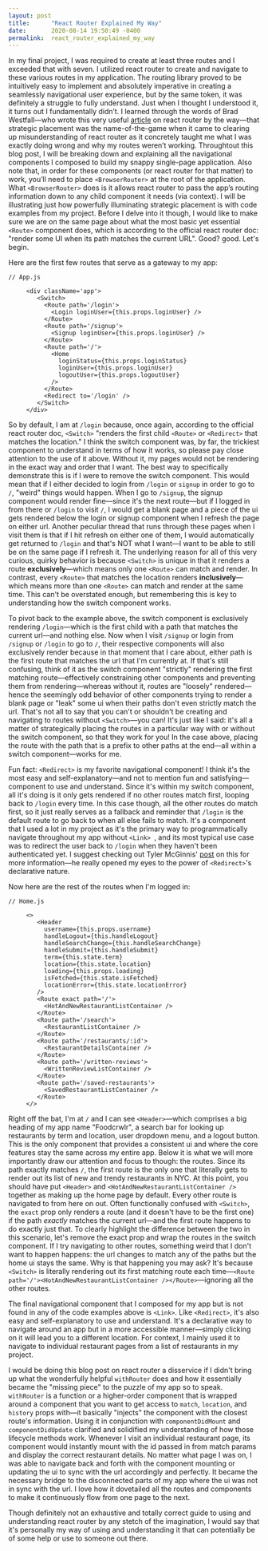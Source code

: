 ```yaml
---
layout: post
title:      "React Router Explained My Way"
date:       2020-08-14 19:50:49 -0400
permalink:  react_router_explained_my_way
---
```


In my final project, I was required to create at least three routes and I exceeded that with seven. I utilized react router to create and navigate to these various routes in my application. The routing library proved to be intuitively easy to implement and absolutely imperative in creating a seamlessly navigational user experience, but by the same token, it was definitely a struggle to fully understand. Just when I thought I understood it, it turns out I fundamentally didn’t. I learned through the words of Brad Westfall—who wrote this very useful [article](https://css-tricks.com/react-router-4/) on react router by the way—that strategic placement was the name-of-the-game when it came to clearing up misunderstanding of react router as it concretely taught me what I was exactly doing wrong and why my routes weren’t working. Throughtout this blog post, I will be breaking down and explaining all the navigational components I composed to build my snappy single-page application. Also note that, in order for these components (or react router for that matter) to work, you’ll need to place `<BrowserRouter>` at the root of the application. What `<BrowserRouter>` does is it allows react router to pass the app’s routing information down to any child component it needs (via context). I will be illustrating just how powerfully illuminating strategic placement is with code examples from my project. Before I delve into it though, I would like to make sure we are on the same page about what the most basic yet essential  `<Route>` component does, which is according to the official react router doc: "render some UI when its path matches the current URL". Good? good. Let's begin. 

Here are the first few routes that serve as a gateway to my app: 

```
// App.js

     <div className='app'>
        <Switch>
          <Route path='/login'>
            <Login loginUser={this.props.loginUser} />
          </Route>
          <Route path='/signup'>
            <Signup loginUser={this.props.loginUser} />
          </Route>
          <Route path='/'>
            <Home
              loginStatus={this.props.loginStatus}
              loginUser={this.props.loginUser}
              logoutUser={this.props.logoutUser}
            />
          </Route>
          <Redirect to='/login' />
        </Switch>
     </div>
```

So by default, I am at `/login` because, once again, according to the official react router doc, `<Switch>` "renders the first child `<Route>` or `<Redirect>` that matches the location." I think the switch component was, by far, the trickiest component to understand in terms of how it works, so please pay close attention to the use of it above. Without it, my pages would not be rendering in the exact way and order that I want. The best way to specifically demonstrate this is if I were to remove the switch component. This would mean that if I either decided to login from `/login` or `signup` in order to go to `/`, "weird" things would happen. When I go to `/signup`, the signup component would render fine—since it's the next route—but if I logged in from there or `/login` to visit `/`, I would get a blank page and a piece of the ui gets rendered below the login or signup component when I refresh the page on either url. Another peculiar thread that runs through these pages when I visit them is that if I hit refresh on either one of them, I would automatically get returned to `/login` and that's NOT what I want—I want to be able to still be on the same page if I refresh it. The underlying reason for all of this very curious, quirky behavior is because `<Switch>` is unique in that it renders a route **exclusively**—which means only one `<Route>` can match and render. In contrast, every `<Route>` that matches the location renders **inclusively**—which means more than one `<Route>` can match and render at the same time. This can't be overstated enough, but remembering this is key to understanding how the switch component works. 

To pivot back to the example above, the switch component is exclusively rendering `/login`—which is the first child with a path that matches the current url—and nothing else. Now when I visit `/signup` or login from `/signup` or `/login` to go to `/`, their respective components will also exclusively render because in that moment that I care about, either path is the first route that matches the url that I'm currently at. If that's still confusing, think of it as the switch component "strictly" rendering the first matching route—effectively constraining other components and preventing them from rendering—whereas without it, routes are "loosely" rendered—hence the seemingly odd behavior of other components trying to render a blank page or "leak" some ui when their paths don't even strictly match the url. That's not all to say that you can't or shouldn't be creating and navigating to routes without `<Switch>`—you can! It's just like I said: it's all a matter of strategically placing the routes in a particular way with or without the switch component, so that they work for you! In the case above, placing the route with the path that is a prefix to other paths at the end—all within a switch component—works for me. 

Fun fact: `<Redirect>` is my favorite navigational component! I think it's the most easy and self-explanatory—and not to mention fun and satisfying—component to use and understand. Since it's within my switch component, all it's doing is it only gets rendered if no other routes match first, looping back to `/login` every time. In this case though, all the other routes do match first, so it just really serves as a fallback and reminder that `/login` is the default route to go back to when all else fails to match. It's a component that I used a lot in my project as it's the primary way to programmatically navigate throughout my app without `<Link> `, and its most typical use case was to redirect the user back to `/login` when they haven't been authenticated yet. I suggest checking out Tyler McGinnis' [post](https://ui.dev/react-router-v4-programmatically-navigate/) on this for more information—he really opened my eyes to the power of `<Redirect>`'s declarative nature.

Now here are the rest of the routes when I'm logged in:

```
// Home.js

     <>
        <Header
          username={this.props.username}
          handleLogout={this.handleLogout}
          handleSearchChange={this.handleSearchChange}
          handleSubmit={this.handleSubmit}
          term={this.state.term}
          location={this.state.location}
          loading={this.props.loading}
          isFetched={this.state.isFetched}
          locationError={this.state.locationError}
        />
        <Route exact path='/'>
          <HotAndNewRestaurantListContainer />
        </Route>
        <Route path='/search'>
          <RestaurantListContainer />
        </Route>
        <Route path='/restaurants/:id'>
          <RestaurantDetailsContainer />
        </Route>
        <Route path='/written-reviews'>
          <WrittenReviewListContainer />
        </Route>
        <Route path='/saved-restaurants'>
          <SavedRestaurantListContainer />
        </Route>
     </>
```

Right off the bat, I'm at  `/` and I can see `<Header>`—which comprises a big heading of my app name "Foodcrwlr", a search bar for looking up restaurants by term and location, user dropdown menu, and a logout button. This is the only component that provides a consistent ui and where the core features stay the same across my entire app. Below it is what we will more importantly draw our attention and focus to though: the routes. Since its path exactly matches `/`, the first route is the only one that literally gets to render out its list of new and trendy restaurants in NYC. At this point, you should have put `<Header>` and `<HotAndNewRestaurantListContainer />` together as making up the home page by default. Every other route is navigated to from here on out. Often functionally confused with `<Switch>`, the `exact` prop only renders a route (and it doesn't have to be the first one) if the path *exactly* matches the current url—and the first route happens to do exactly just that. To clearly highlight the difference between the two in this scenario, let's remove the exact prop and wrap the routes in the switch component. If I try navigating to other routes, something weird that I don't want to happen happens: the url changes to match any of the paths but the home ui stays the same. Why is that happening you may ask? It's because `<Switch>` is literally rendering out its first matching route each time—`<Route path='/'><HotAndNewRestaurantListContainer /></Route>`—ignoring all the other routes.

The final navigational component that I composed for my app but is not found in any of the code examples above is `<Link>`. Like `<Redirect>`, it's also easy and self-explanatory to use and understand. It's a declarative way to navigate around an app but in a more accessible manner—simply clicking on it will lead you to a different location. For context, I mainly used it to navigate to individual restaurant pages from a list of restaurants in my project.

I would be doing this blog post on react router a disservice if I didn't bring up what the wonderfully helpful `withRouter` does and how it essentially became the "missing piece" to the puzzle of my app so to speak. `withRouter` is a function or a higher-order component that is wrapped around a component that you want to get access to `match`, `location`, and `history` props with—it basically "injects" the component with the closest route's information. Using it in conjunction with `componentDidMount` and `componentDidUpdate` clarified and solidified my understanding of how those lifecycle methods work. Whenever I visit an individual restaurant page, its component would instantly mount with the id passed in from match params and display the correct restaurant details. No matter what page I was on, I was able to navigate back and forth with the component mounting or updating the ui to sync with the url accordingly and perfectly. It became the necessary bridge to the disconnected parts of my app where the ui was not in sync with the url. I love how it dovetailed all the routes and components to make it continuously flow from one page to the next.

Though definitely not an exhaustive and totally correct guide to using and understanding react router by any stetch of the imagination, I would say that it's personally my way of using and understanding it that can potentially be of some help or use to someone out there. 







